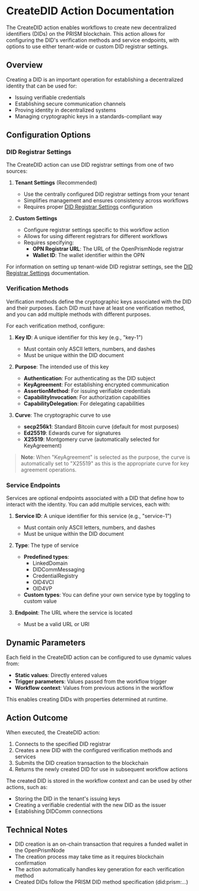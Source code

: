 # CreateDID Action Documentation

The CreateDID action enables workflows to create new decentralized identifiers (DIDs) on the PRISM blockchain. This action allows for configuring the DID's verification methods and service endpoints, with options to use either tenant-wide or custom DID registrar settings.

## Overview

Creating a DID is an important operation for establishing a decentralized identity that can be used for:

- Issuing verifiable credentials
- Establishing secure communication channels
- Proving identity in decentralized systems
- Managing cryptographic keys in a standards-compliant way

## Configuration Options

### DID Registrar Settings

The CreateDID action can use DID registrar settings from one of two sources:

1. **Tenant Settings** (Recommended)
   - Use the centrally configured DID registrar settings from your tenant
   - Simplifies management and ensures consistency across workflows
   - Requires proper [DID Registrar Settings](DidRegistrarSettings.md) configuration

2. **Custom Settings**
   - Configure registrar settings specific to this workflow action
   - Allows for using different registrars for different workflows
   - Requires specifying:
     - **OPN Registrar URL**: The URL of the OpenPrismNode registrar
     - **Wallet ID**: The wallet identifier within the OPN

For information on setting up tenant-wide DID registrar settings, see the [DID Registrar Settings](DidRegistrarSettings.md) documentation.

### Verification Methods

Verification methods define the cryptographic keys associated with the DID and their purposes. Each DID must have at least one verification method, and you can add multiple methods with different purposes.

For each verification method, configure:

1. **Key ID**: A unique identifier for this key (e.g., "key-1")
   - Must contain only ASCII letters, numbers, and dashes
   - Must be unique within the DID document

2. **Purpose**: The intended use of this key
   - **Authentication**: For authenticating as the DID subject
   - **KeyAgreement**: For establishing encrypted communication
   - **AssertionMethod**: For issuing verifiable credentials
   - **CapabilityInvocation**: For authorization capabilities
   - **CapabilityDelegation**: For delegating capabilities

3. **Curve**: The cryptographic curve to use
   - **secp256k1**: Standard Bitcoin curve (default for most purposes)
   - **Ed25519**: Edwards curve for signatures
   - **X25519**: Montgomery curve (automatically selected for KeyAgreement)

> **Note**: When "KeyAgreement" is selected as the purpose, the curve is automatically set to "X25519" as this is the appropriate curve for key agreement operations.

### Service Endpoints

Services are optional endpoints associated with a DID that define how to interact with the identity. You can add multiple services, each with:

1. **Service ID**: A unique identifier for this service (e.g., "service-1")
   - Must contain only ASCII letters, numbers, and dashes
   - Must be unique within the DID document

2. **Type**: The type of service
   - **Predefined types**:
     - LinkedDomain
     - DIDCommMessaging
     - CredentialRegistry
     - OID4VCI
     - OID4VP
   - **Custom types**: You can define your own service type by toggling to custom value

3. **Endpoint**: The URL where the service is located
   - Must be a valid URL or URI

## Dynamic Parameters

Each field in the CreateDID action can be configured to use dynamic values from:

- **Static values**: Directly entered values
- **Trigger parameters**: Values passed from the workflow trigger
- **Workflow context**: Values from previous actions in the workflow

This enables creating DIDs with properties determined at runtime.

## Action Outcome

When executed, the CreateDID action:

1. Connects to the specified DID registrar
2. Creates a new DID with the configured verification methods and services
3. Submits the DID creation transaction to the blockchain
4. Returns the newly created DID for use in subsequent workflow actions

The created DID is stored in the workflow context and can be used by other actions, such as:
- Storing the DID in the tenant's issuing keys
- Creating a verifiable credential with the new DID as the issuer
- Establishing DIDComm connections

## Technical Notes

- DID creation is an on-chain transaction that requires a funded wallet in the OpenPrismNode
- The creation process may take time as it requires blockchain confirmation
- The action automatically handles key generation for each verification method
- Created DIDs follow the PRISM DID method specification (did:prism:...)